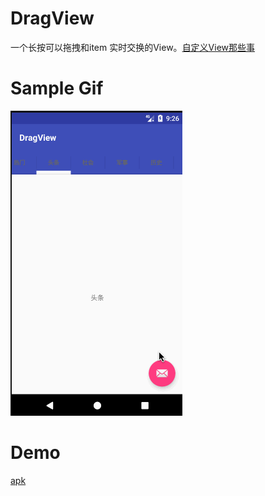 # DragView
一个长按可以拖拽和item 实时交换的View。[自定义View那些事](https://coolegos.github.io/2017/11/12/%E8%87%AA%E5%AE%9A%E4%B9%89View%E9%82%A3%E4%BA%9B%E4%BA%8B/)
# Sample Gif
<img src="art/drag_view.gif" width=275 height=488/>

# Demo
[apk](/aok/app-debug.apk)